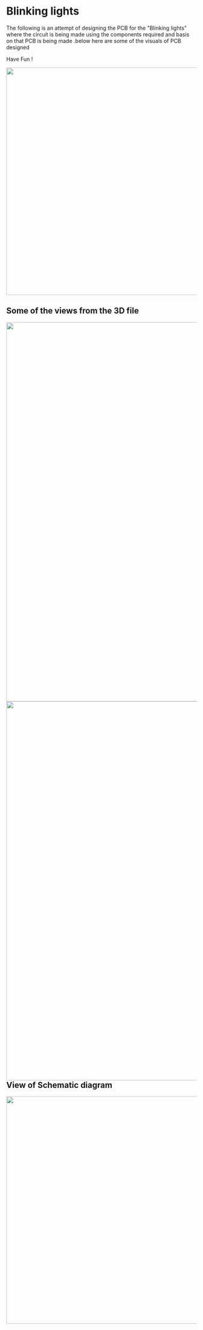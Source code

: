 

<h1>Blinking lights</h1>

<div>
   <p>The following is an attempt of designing the PCB for the "Blinking lights" where the circuit is being made using the components required and basis on that PCB is being made .below here are some of the visuals of PCB designed<br>
        
   Have Fun !
  
  <p align="center">
  <img width="600" src="https://github.com/yatharthagr7/Dive-into-Electronics/blob/main/PCB%20Designs/01-blinking%20lights/pcb.png">
</p>
     
  
 
  </p>
  
 ## Some of the views from the 3D file   
     
  <img width=1000 align=left src="https://github.com/yatharthagr7/Dive-into-Electronics/blob/main/PCB%20Designs/01-blinking%20lights/img1.png">  
  
  
  
     
  <img width=1000 align=left src="https://github.com/yatharthagr7/Dive-into-Electronics/blob/main/PCB%20Designs/01-blinking%20lights/img2.png">  
 
 ## View of Schematic diagram  
  
   <p align="center">
  <img width="600" src="https://github.com/yatharthagr7/Dive-into-Electronics/blob/main/PCB%20Designs/01-blinking%20lights/sch.png">
</p>
 
